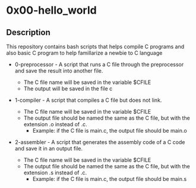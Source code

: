 #                 0x00-hello_world
## Description
This repository contains bash scripts that helps compile C programs
and also basic C program to help famillarize a newbie to C language

* 0-preprocessor - A script that runs a C file through the preprocessor and
	save the result into another file.

	* The C file name will be saved in the variable $CFILE
	* The output will be saved in the file c

* 1-compiler - A script that compiles a C file but does not link.

	* The C file name will be saved in the variable $CFILE
	* The output file should be named the same as the C file, but with the extension .o instead of .c.
		* Example: if the C file is main.c, the output file should be main.o

* 2-assembler - A script that generates the assembly code of a C code and save it in an output file.

	* The C file name will be saved in the variable $CFILE
	* The output file should be named the same as the C file, but with the extension .s instead of .c.
		* Example: if the C file is main.c, the output file should be main.s
